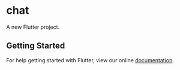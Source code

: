 # chat

A new Flutter project.

## Getting Started

For help getting started with Flutter, view our online
[documentation](http://flutter.io/).
